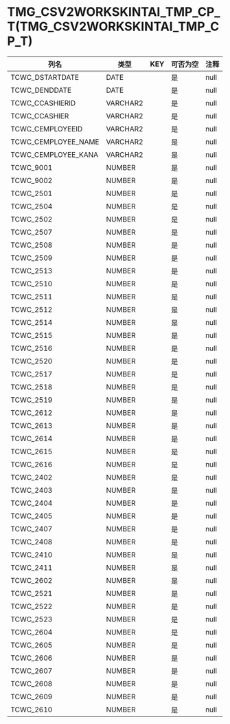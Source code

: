 # TMG_CSV2WORKSKINTAI_TMP_CP_T(TMG_CSV2WORKSKINTAI_TMP_CP_T)
| 列名   | 类型   | KEY  | 可否为空 | 注释   |
| ---- | ---- | ---- | ---- | ---- |
|TCWC_DSTARTDATE|DATE||是|null|
|TCWC_DENDDATE|DATE||是|null|
|TCWC_CCASHIERID|VARCHAR2||是|null|
|TCWC_CCASHIER|VARCHAR2||是|null|
|TCWC_CEMPLOYEEID|VARCHAR2||是|null|
|TCWC_CEMPLOYEE_NAME|VARCHAR2||是|null|
|TCWC_CEMPLOYEE_KANA|VARCHAR2||是|null|
|TCWC_9001|NUMBER||是|null|
|TCWC_9002|NUMBER||是|null|
|TCWC_2501|NUMBER||是|null|
|TCWC_2504|NUMBER||是|null|
|TCWC_2502|NUMBER||是|null|
|TCWC_2507|NUMBER||是|null|
|TCWC_2508|NUMBER||是|null|
|TCWC_2509|NUMBER||是|null|
|TCWC_2513|NUMBER||是|null|
|TCWC_2510|NUMBER||是|null|
|TCWC_2511|NUMBER||是|null|
|TCWC_2512|NUMBER||是|null|
|TCWC_2514|NUMBER||是|null|
|TCWC_2515|NUMBER||是|null|
|TCWC_2516|NUMBER||是|null|
|TCWC_2520|NUMBER||是|null|
|TCWC_2517|NUMBER||是|null|
|TCWC_2518|NUMBER||是|null|
|TCWC_2519|NUMBER||是|null|
|TCWC_2612|NUMBER||是|null|
|TCWC_2613|NUMBER||是|null|
|TCWC_2614|NUMBER||是|null|
|TCWC_2615|NUMBER||是|null|
|TCWC_2616|NUMBER||是|null|
|TCWC_2402|NUMBER||是|null|
|TCWC_2403|NUMBER||是|null|
|TCWC_2404|NUMBER||是|null|
|TCWC_2405|NUMBER||是|null|
|TCWC_2407|NUMBER||是|null|
|TCWC_2408|NUMBER||是|null|
|TCWC_2410|NUMBER||是|null|
|TCWC_2411|NUMBER||是|null|
|TCWC_2602|NUMBER||是|null|
|TCWC_2521|NUMBER||是|null|
|TCWC_2522|NUMBER||是|null|
|TCWC_2523|NUMBER||是|null|
|TCWC_2604|NUMBER||是|null|
|TCWC_2605|NUMBER||是|null|
|TCWC_2606|NUMBER||是|null|
|TCWC_2607|NUMBER||是|null|
|TCWC_2608|NUMBER||是|null|
|TCWC_2609|NUMBER||是|null|
|TCWC_2610|NUMBER||是|null|
